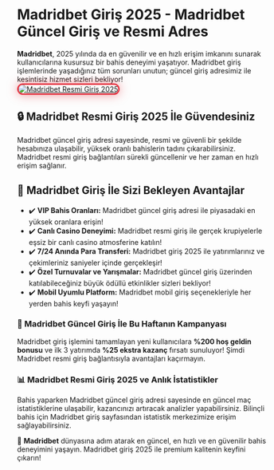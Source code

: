 <h1>Madridbet Giriş 2025 - Madridbet Güncel Giriş ve Resmi Adres</h1>
<strong>Madridbet</strong>, 2025 yılında da en güvenilir ve en hızlı erişim imkanını sunarak kullanıcılarına kusursuz bir bahis deneyimi yaşatıyor. Madridbet giriş işlemlerinde yaşadığınız tüm sorunları unutun; güncel giriş adresimiz ile kesintisiz hizmet sizleri bekliyor!</br>

<a href="https://t.me/+vT5xydT9LLBlMzA0" title="Madridbet Güncel Giriş">
  <img src="https://i.ibb.co/BtMhhf6/g-venligiris.jpg" alt="Madridbet Resmi Giriş 2025" style="max-width: 100%; border: 3px solid #e63946; border-radius: 15px; box-shadow: 0px 0px 20px rgba(230, 57, 70, 0.5);">
</a>

<h2>🔒 Madridbet Resmi Giriş 2025 İle Güvendesiniz</h2>
<p>Madridbet güncel giriş adresi sayesinde, resmi ve güvenli bir şekilde hesabınıza ulaşabilir, yüksek oranlı bahislerin tadını çıkarabilirsiniz. Madridbet resmi giriş bağlantıları sürekli güncellenir ve her zaman en hızlı erişim sağlanır.</p>

<h2>💎 Madridbet Giriş İle Sizi Bekleyen Avantajlar</h2>
<ul>
  <li>✔️ <strong>VIP Bahis Oranları:</strong> Madridbet güncel giriş adresi ile piyasadaki en yüksek oranlara erişin!</li>
  <li>✔️ <strong>Canlı Casino Deneyimi:</strong> Madridbet resmi giriş ile gerçek krupiyelerle eşsiz bir canlı casino atmosferine katılın!</li>
  <li>✔️ <strong>7/24 Anında Para Transferi:</strong> Madridbet giriş 2025 ile yatırımlarınız ve çekimleriniz saniyeler içinde gerçekleşir!</li>
  <li>✔️ <strong>Özel Turnuvalar ve Yarışmalar:</strong> Madridbet güncel giriş üzerinden katılabileceğiniz büyük ödüllü etkinlikler sizleri bekliyor!</li>
  <li>✔️ <strong>Mobil Uyumlu Platform:</strong> Madridbet mobil giriş seçenekleriyle her yerden bahis keyfi yaşayın!</li>
</ul>

<h3>🎯 Madridbet Güncel Giriş İle Bu Haftanın Kampanyası</h3>
<p>Madridbet giriş işlemini tamamlayan yeni kullanıcılara <strong>%200 hoş geldin bonusu</strong> ve ilk 3 yatırımda <strong>%25 ekstra kazanç</strong> fırsatı sunuluyor! Şimdi Madridbet resmi giriş bağlantısıyla avantajları kaçırmayın.</p>

<h3>📊 Madridbet Resmi Giriş 2025 ve Anlık İstatistikler</h3>
<p>Bahis yaparken Madridbet güncel giriş adresi sayesinde en güncel maç istatistiklerine ulaşabilir, kazancınızı artıracak analizler yapabilirsiniz. Bilinçli bahis için Madridbet giriş sayfasından istatistik merkezimize erişim sağlayabilirsiniz.</p>

<p>🚀 <strong>Madridbet</strong> dünyasına adım atarak en güncel, en hızlı ve en güvenilir bahis deneyimini yaşayın. Madridbet giriş 2025 ile premium kalitenin keyfini çıkarın!</p>
